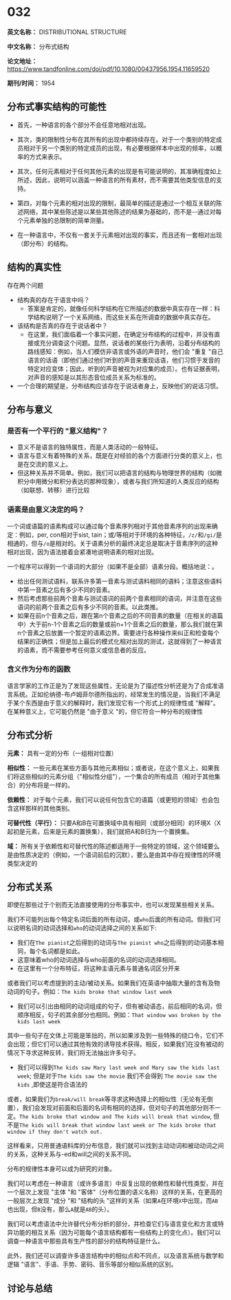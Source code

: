 # 032

**英文名称：** DISTRIBUTIONAL STRUCTURE

**中文名称：** 分布式结构

**论文地址：** https://www.tandfonline.com/doi/pdf/10.1080/00437956.1954.11659520

**期刊/时间：** 1954



## 分布式事实结构的可能性
- 首先，一种语言的各个部分不会任意地相对出现。
- 其次，类的限制性分布在其所有的出现中都持续存在。对于一个类别的特定成员相对于另一个类别的特定成员的出现，有必要根据样本中出现的频率，以概率的方式来表示。
- 其次，任何元素相对于任何其他元素的出现是有可能说明的，其准确程度如上所述，因此，说明可以涵盖一种语言的所有素材，而不需要其他类型信息的支持。
- 第四，对每个元素的相对出现的限制，最简单的描述是通过一个相互关联的陈述网络，其中某些陈述是以某些其他陈述的结果为基础的，而不是--通过对每个元素单独的总限制的简单测量。

- 在一种语言中，不仅有一套关于元素相对出现的事实，而且还有一套相对出现（即分布）的结构。


## 结构的真实性

存在两个问题
- 结构真的存在于语言中吗？
  - 答案是肯定的，就像任何科学结构在它所描述的数据中真实存在一样：科学结构说明了一个关系网络，而这些关系在所调查的数据中真实存在。
- 该结构是否真的存在于说话者中？
  - 在这里，我们面临着一个事实问题，在确定分布结构的过程中，并没有直接或充分调查这个问题。显然，说话者的某些行为表明，沿着分布结构的路线感知：例如，当人们模仿非语言或外语的声音时，他们会 "重复 "自己语言的话语（即他们通过他们听到的声音来重现话语，他们习惯于发音的特定对应变体；因此，听到的声音被视为对应集的成员）。也有证据表明，对声音的感知是以其形态音位成员关系为标准的。
- 一个合理的期望是，分布结构应该存在于说话者身上，反映他们的说话习惯。


## 分布与意义

### 是否有一个平行的 "意义结构"？
- 意义不是语言的独特属性，而是人类活动的一般特征。
- 语言与意义有着特殊的关系，既是在对经验的各个方面进行分类的意义上，也是在交流的意义上。
- 但这种关系并不简单。例如，我们可以把语言的结构与物理世界的结构（如微积分中用微分和积分表达的那种现象），或者与我们所知道的人类反应的结构（如联想、转移）进行比较



### 语素是由意义决定的吗？

一个词或语篇的语素构成可以通过每个音素序列相对于其他音素序列的出现来确定：例如，per, con相对于sist, tain；或/等相对于环境的各种特征，`/z/`和`/gi/`是相通的，但与`/o`是相对的。关于语素分析的最终决定总是取决于音素序列的这种相对出现，因为语法接着会紧凑地说明语素的相对出现。

一个程序可以得到一个语词的大部分（如果不是全部）语素分段。概括地说：。
- 给出任何测试语料，联系许多第一音素与测试语料相同的语料；注意这些语料中第一音素之后有多少不同的音素。
- 然后考虑那些前两个音素与测试语词的前两个音素相同的语词，并注意在这些语词的前两个音素之后有多少不同的音素。以此类推。
- 如果在前n个音素之后，跟在第n个音素之后的不同音素的数量（在相关的语篇中）大于前n-1个音素之后的数量或前n+1个音素之后的数量，那么我们就在第n个音素之后放置一个暂定的语素边界。需要进行各种操作来纠正和检查每个结果的正确性；但是加上最后的模式化相对出现的测试，这就得到了一种语言的语素，而不需要参考任何意义或信息者的反应。


### 含义作为分布的函数

语言学家的工作正是为了发现这些属性，无论是为了描述性分析还是为了合成准语言系统。正如伦纳德-布卢姆菲尔德所指出的，经常发生的情况是，当我们不满足于某个东西是由于意义的解释时，我们发现它有一个形式上的规律性或 "解释"。在某种意义上，它可能仍然是 "由于意义 "的，但它符合一种分布的规律性


## 分布式分析

**元素：** 具有一定的分布（一组相对位置）

**相似性：** 一些元素在某些方面与其他元素相似；或者说，在这个意义上，如果我们将这些相似的元素分组（"相似性分组"），一个集合的所有成员（相对于其他集合）的分布将是一样的。

**依赖性：** 对于每个元素，我们可以说任何包含它的语篇（或更短的领域）也会包含这样那样的其他类别。

**可替代性（平行）：** 只要A和B在可置换域中具有相同（或部分相同）的环境X（X起初是元素，后来是元素的置换集），我们就把A和B归为一个置换集。

**域：** 所有关于依赖性和可替代性的陈述都适用于一些特定的领域，这个领域要么是由性质决定的（例如，一个语词前后的沉默），要么是由其中存在规律性的环境类型决定的

## 分布式关系

即使在那些过于个别而无法直接使用的分布事实中，也可以发现某些相关关系。

我们不可能列出每个特定名词后面的所有动词，或`who`后面的所有动词。但我们可以说明名词的动词选择和`who`的动词选择之间的关系如下:

- 我们在`The pianist`之后得到的动词与`The pianist who`之后得到的动词基本相同，每个名词都是如此。
- 这意味着who的动词选择与who前面的名词的动词选择相同。
- 在这里有一个分布特征，将这种主语元素与普通名词区分开来

或者我们可以考虑提到的主动/被动关系。如果我们在英语中抽取大量的含有及物动词的句子。例如：`The kids broke that window last week`
- 我们可以引出由相同的动词组成的句子，但有被动语态，前后相同的名词，但顺序相反，句子的其余部分也相同。例如：`That window was broken by the kids last week`

其中一些句子在文体上可能是笨拙的，所以如果涉及到一些特殊的绕口令，它们不会出现；但它们可以通过其他有效的诱导技术获得。相反，如果我们在没有被动的情况下寻求这种反转，我们将无法抽出许多句子。
- 我们可以得到`The kids saw Mary last week and Mary saw the kids last week`; 但是对于`The kids saw the movie` 我们不会得到 `The movie saw the kids` ,即使这是符合语法的

或者，如果我们为`break/will break`等寻求这种选择上的相似性（无论有无倒置），我们会发现对前面和后面的名词有相同的选择，但对句子的其他部分则不一定。`The kids broke that window and The kids will break that window`, 但不是`The kids will break that window last week or The kids broke that window if they don't watch out.`

这样看来，只用普通语料库的分布信息，我们就可以找到主动动词和被动动词之间的关系，这种关系与-ed和will之间的关系不同。


分布的规律性本身可以成为研究的对象。

我们可以考虑在一种语言（或许多语言）中反复出现的依赖性和替代性类型，并在一个层次上发现 "主体 "和 "客体"（分布位置的语义名称）这样的关系，在更高的一般层次上发现 "成分 "和 "结构的头 "这样的关系（如果`A`在环境`X`中出现，而`AB`也出现，但`B`没有，那么`A`就是`AB`的头）。

我们可以考虑语法中允许替代分布分析的部分，并检查它们与语言变化和方言或特异功能的相互关系（因为可能每个语言结构都有一些结构上的变化点）。我们可以调查一种语言中那些具有生产性的部分的结构特征是什么。

此外，我们还可以调查许多语言结构中的相似点和不同点，以及语言系统与数学和逻辑 "语言"、手语、手势、密码、音乐等部分相似系统的区别。

## 讨论与总结



